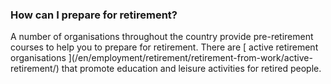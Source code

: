 ###  How can I prepare for retirement?

A number of organisations throughout the country provide pre-retirement
courses to help you to prepare for retirement. There are [ active retirement
organisations ](/en/employment/retirement/retirement-from-work/active-
retirement/) that promote education and leisure activities for retired people.
